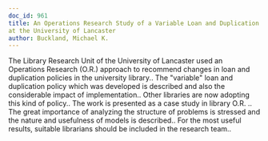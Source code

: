 ```yaml
---
doc_id: 961
title: An Operations Research Study of a Variable Loan and Duplication Policy 
at the University of Lancaster
author: Buckland, Michael K.
---
```


The Library Research Unit of the University of Lancaster used an Operations
Research (O.R.) approach to recommend changes in loan and duplication policies 
in the university library.. The "variable" loan and duplication policy which was
developed is described and also the considerable impact of implementation.. 
Other libraries are now adopting this kind of policy.. The work is presented as 
a case study in library O.R. .. The great importance of analyzing the structure
of problems is stressed and the nature and usefulness of models is described..
For the most useful results, suitable librarians should be included in the
research team..